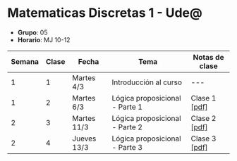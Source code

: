 # Matematicas Discretas 1 - Ude@

* **Grupo**: 05
* **Horario**: MJ 10-12


| Semana | Clase | Fecha        | Tema                               | Notas de clase                            |
|--------|-------|--------------|------------------------------------|-------------------------------------------|
| 1      | 1     | Martes 4/3   | Introducción al curso              | ---                                       |
| 1      | 2     | Martes 6/3   | Lógica proposicional - Parte 1     | Clase 1 [[pdf]](clase1_06-03-2025.pdf)    |
| 2      | 3     | Martes 11/3  | Lógica proposicional - Parte 2     | Clase 2 [[pdf]](clase2_11-03-2025.pdf)    |
| 2      | 4     | Jueves 13/3  | Lógica proposicional - Parte 3     | Clase 3 [[pdf]](clase3_13-03-2025.pdf)    |

